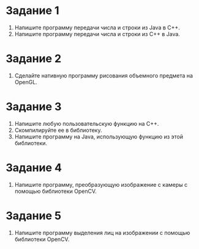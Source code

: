 # Задание 1
1. Напишите программу передачи числа и строки из Java в С++.
1. Напишите программу передачи числа и строки из С++ в Java.

# Задание 2
1. Сделайте нативную программу рисования объемного предмета на OpenGL.

# Задание 3
1. Напишите любую пользовательскую функцию на С++.
1. Скомпилируйте ее в библиотеку.
1. Напишите программу на Java, использующую функцию из этой библиотеки.

# Задание 4
1. Напишите программу, преобразующую изображение с камеры с помощью библиотеки OpenCV.

# Задание 5
1. Напишите программу выделения лиц на изображении с помощью библиотеки OpenCV.
